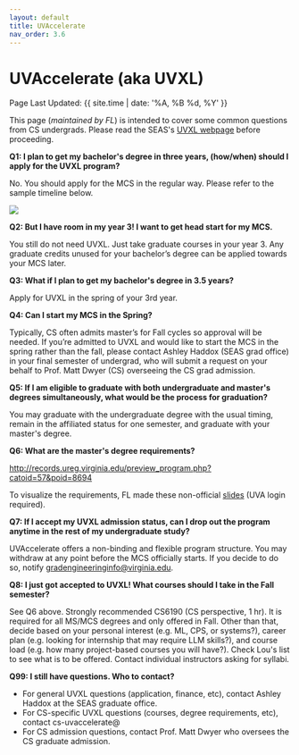 ```yaml
---
layout: default
title: UVAccelerate
nav_order: 3.6
---
```


# UVAccelerate (aka UVXL)

Page Last Updated: {{ site.time | date: '%A, %B %d, %Y' }}

This page (*maintained by FL*) is intended to cover some common questions from CS undergrads. Please read the SEAS's [UVXL webpage](https://engineering.virginia.edu/future-grads/graduate-programs/uvaccelerate) before proceeding.

**Q1: I plan to get my bachelor's degree in three years, (how/when) should I apply for the UVXL program?**

No. You should apply for the MCS in the regular way. Please refer to the sample timeline below. 

![](materials\uvxl-timeline-23fall.png)

**Q2: But I have room in my year 3! I want to get head start for my MCS.** 

You still do not need UVXL. Just take graduate courses in your year 3. Any graduate credits unused for your bachelor’s degree can be applied towards your MCS later. 

**Q3: What if I plan to get my bachelor's degree in 3.5 years?**

Apply for UVXL in the spring of your 3rd year.

**Q4: Can I start my MCS in the Spring?**

Typically, CS often admits master’s for Fall cycles so approval will be needed. If you’re admitted to UVXL and would like to start the MCS in the spring rather than the fall, please contact Ashley Haddox (SEAS grad office) in your final semester of undergrad, who will submit a request on your behalf to Prof. Matt Dwyer (CS) overseeing the CS grad admission. 

**Q5: If I am eligible to graduate with both undergraduate and master's degrees simultaneously, what would be the process for graduation?** 

You may graduate with the undergraduate degree with the usual timing, remain in the affiliated status for one semester, and graduate with your master's degree. 

**Q6: What are the master's degree requirements?**

http://records.ureg.virginia.edu/preview_program.php?catoid=57&poid=8694

To visualize the requirements, FL made these non-official [slides](https://myuva-my.sharepoint.com/:p:/g/personal/xl6yq_virginia_edu/EWs4VSCQoNRIh7S9KaoxuysByf18c-Os359j2F7iYfhueg?e=Aaehou) (UVA login required). 

**Q7: If I accept my UVXL admission status, can I drop out the program anytime in the rest of my undergraduate study?**

UVAccelerate offers a non-binding and flexible program structure. You may withdraw at any point before the MCS officially starts. If you decide to do so, notify gradengineeringinfo@virginia.edu. 

**Q8: I just got accepted to UVXL! What courses should I take in the Fall semester?** 

See Q6 above. Strongly recommended CS6190 (CS perspective, 1 hr). It is required for all MS/MCS degrees and only offered in Fall. Other than that, decide based on your personal interest (e.g. ML, CPS, or systems?), career plan (e.g. looking for internship that may require LLM skills?), and course load (e.g. how many project-based courses you will have?). Check Lou's list to see what is to be offered. Contact individual instructors asking for syllabi. 

**Q99: I still have questions. Who to contact?** 

* For general UVXL questions (application, finance, etc), contact Ashley Haddox at the SEAS graduate office. 
* For CS-specific UVXL questions (courses, degree requirements, etc), contact cs-uvaccelerate@
* For CS admission questions, contact Prof. Matt Dwyer who oversees the CS graduate admission. 
